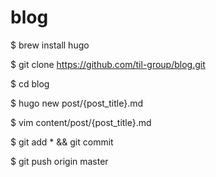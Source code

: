 # blog
$ brew install hugo

$ git clone https://github.com/til-group/blog.git

$ cd blog

$ hugo new post/{post_title}.md

$ vim content/post/{post_title}.md

$ git add * && git commit

$ git push origin master
